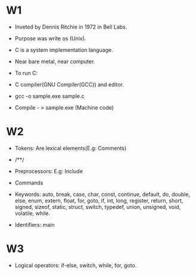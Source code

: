 # W1

- Inveted by Dennis Ritchie in 1972 in Bell Labs. 
- Purpose was write  os (Unix).
- C is a system implementation language.
- Near bare metal, near computer.

- To run C:
- C compiler(GNU Compiler(GCC)) and editor.
- gcc -o sample.exe sample.c
- Compile - > sample.exe (Machine code)

# W2

- Tokens: Are lexical elements(E.g: Comments)
- /**/
- Preprocessors: E.g: Include
- Commands

- Keywords: auto, break, case, char, const, continue, default, do, double, else, enum, extern, float, for, goto, if, int, long, register, return, short, 
signed, sizeof, static, struct, switch, typedef, union, unsigned, void, volatile, while. 

- Identifiers: main

# W3

- Logical operators: if-else, switch, while, for, goto.
